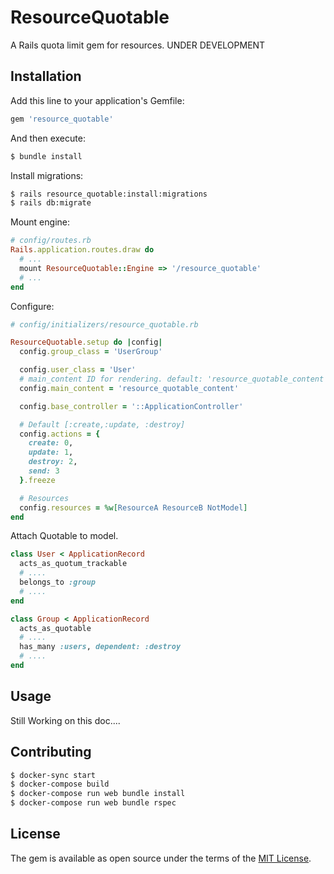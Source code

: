 # ResourceQuotable
A Rails quota limit gem for resources. UNDER DEVELOPMENT

## Installation
Add this line to your application's Gemfile:

```ruby
gem 'resource_quotable'
```

And then execute:
```bash
$ bundle install
```

Install migrations:
```bash
$ rails resource_quotable:install:migrations
$ rails db:migrate
```

Mount engine:
```ruby
# config/routes.rb
Rails.application.routes.draw do
  # ...
  mount ResourceQuotable::Engine => '/resource_quotable'
  # ...
end

```

Configure:
```ruby
# config/initializers/resource_quotable.rb

ResourceQuotable.setup do |config|
  config.group_class = 'UserGroup'

  config.user_class = 'User'
  # main_content ID for rendering. default: 'resource_quotable_content'
  config.main_content = 'resource_quotable_content'

  config.base_controller = '::ApplicationController'

  # Default [:create,:update, :destroy]
  config.actions = {
    create: 0,
    update: 1,
    destroy: 2,
    send: 3
  }.freeze

  # Resources
  config.resources = %w[ResourceA ResourceB NotModel]
end
```

Attach Quotable to model.

```ruby
class User < ApplicationRecord
  acts_as_quotum_trackable
  # ....
  belongs_to :group
  # ....
end

class Group < ApplicationRecord
  acts_as_quotable
  # ....
  has_many :users, dependent: :destroy
  # ....
end
```

## Usage
Still Working on this doc....

## Contributing

```bash
$ docker-sync start
$ docker-compose build
$ docker-compose run web bundle install
$ docker-compose run web bundle rspec
```

## License
The gem is available as open source under the terms of the [MIT License](https://opensource.org/licenses/MIT).
